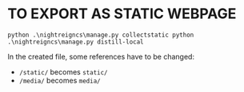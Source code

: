 # TO EXPORT AS STATIC WEBPAGE
`
python .\nightreigncs\manage.py collectstatic
python .\nightreigncs\manage.py distill-local
`

In the created file, some references have to be changed:

- `/static/` becomes `static/`
- `/media/` becomes `media/`